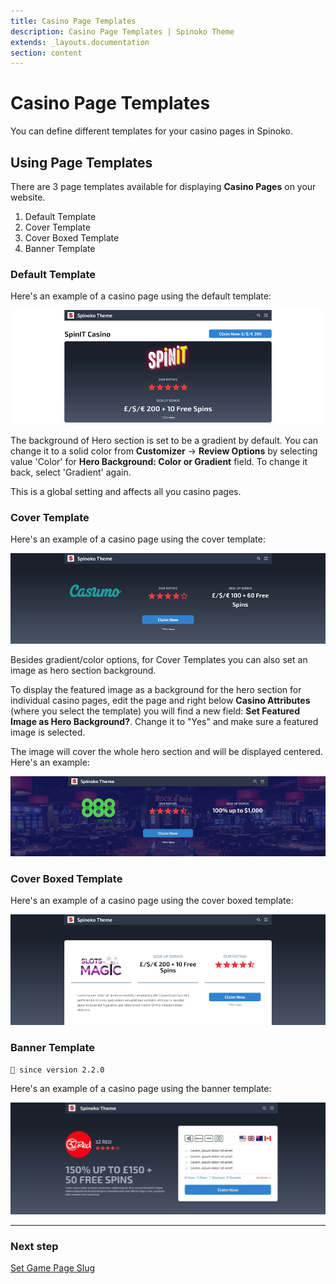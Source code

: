 ```yaml
---
title: Casino Page Templates
description: Casino Page Templates | Spinoko Theme
extends: _layouts.documentation
section: content
---
```


# Casino Page Templates

You can define different templates for your casino pages in Spinoko.

## Using Page Templates

There are 3 page templates available for displaying **Casino Pages** on your website.

1. Default Template
2. Cover Template
3. Cover Boxed Template
4. Banner Template

### Default Template

Here's an example of a casino page using the default template:

![spinoko-casino-template-default](/assets/images/spinoko/spinoko-casino-template-default.png)

The background of Hero section is set to be a gradient by default. You can change it to a solid color from **Customizer** &#8594; **Review Options** by selecting value 'Color' for **Hero Background: Color or Gradient** field. To change it back, select 'Gradient' again.

This is a global setting and affects all you casino pages.

### Cover Template

Here's an example of a casino page using the cover template:

![spinoko-casino-template-cover](/assets/images/spinoko/spinoko-casino-template-cover.png)

Besides gradient/color options, for Cover Templates you can also set an image as hero section background.

To display the featured image as a background for the hero section for individual casino pages, edit the page and right below **Casino Attributes** (where you select the template) you will find a new field:
**Set Featured Image as Hero Background?**. Change it to "Yes" and make sure a featured image is selected.

The image will cover the whole hero section and will be displayed centered. Here's an example:

![spinoko-casino-template-cover](/assets/images/spinoko/spinoko-casino-template-cover-image.jpg)

### Cover Boxed Template

Here's an example of a casino page using the cover boxed template:

![spinoko-casino-template-cover-boxed](/assets/images/spinoko/spinoko-casino-template-cover-boxed.png)

### Banner Template

`💁 since version 2.2.0`

Here's an example of a casino page using the banner template:

![spinoko-casino-template-banner](/assets/images/spinoko/spinoko-casino-template-banner.jpg)

---

### Next step

[Set Game Page Slug](/docs/spinoko/setting-game-page-slug/)
